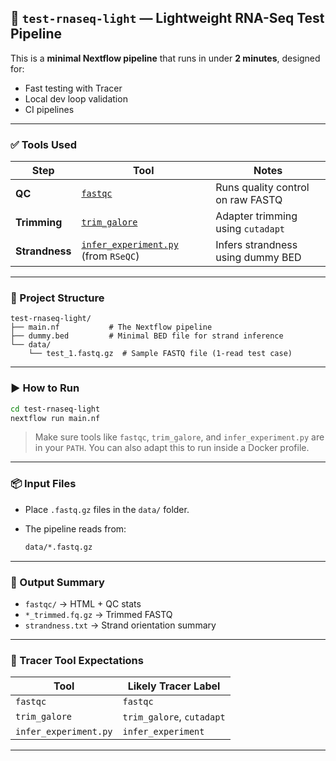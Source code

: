 
## 📄 `test-rnaseq-light` — Lightweight RNA-Seq Test Pipeline

This is a **minimal Nextflow pipeline** that runs in under **2 minutes**, designed for:

* Fast testing with Tracer
* Local dev loop validation
* CI pipelines

---

### ✅ Tools Used

| Step           | Tool                                                                             | Notes                             |
| -------------- | -------------------------------------------------------------------------------- | --------------------------------- |
| **QC**         | [`fastqc`](https://www.bioinformatics.babraham.ac.uk/projects/fastqc/)           | Runs quality control on raw FASTQ |
| **Trimming**   | [`trim_galore`](https://www.bioinformatics.babraham.ac.uk/projects/trim_galore/) | Adapter trimming using `cutadapt` |
| **Strandness** | [`infer_experiment.py`](http://rseqc.sourceforge.net/) (from `RSeQC`)            | Infers strandness using dummy BED |

---

### 📁 Project Structure

```
test-rnaseq-light/
├── main.nf           # The Nextflow pipeline
├── dummy.bed         # Minimal BED file for strand inference
└── data/
    └── test_1.fastq.gz  # Sample FASTQ file (1-read test case)
```

---

### ▶️ How to Run

```bash
cd test-rnaseq-light
nextflow run main.nf 
```

> Make sure tools like `fastqc`, `trim_galore`, and `infer_experiment.py` are in your `PATH`. You can also adapt this to run inside a Docker profile.

---

### 📦 Input Files

* Place `.fastq.gz` files in the `data/` folder.
* The pipeline reads from:

  ```bash
  data/*.fastq.gz
  ```

---

### 🧪 Output Summary

* `fastqc/` → HTML + QC stats
* `*_trimmed.fq.gz` → Trimmed FASTQ
* `strandness.txt` → Strand orientation summary

---

### 🧭 Tracer Tool Expectations

| Tool                  | Likely Tracer Label          |
| --------------------- | ---------------------------- |
| `fastqc`              | `fastqc`                     |
| `trim_galore`         | `trim_galore`, `cutadapt`    |
| `infer_experiment.py` | `infer_experiment` |

---


